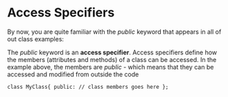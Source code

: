# Access Specifiers
By now, you are quite familiar with the *public* keyword that appears in all of out class examples:

The *public* keyword is an **access specifier**. Access specifiers define how the members (attributes and methods) of a class can be accessed. In the example above, the members are *public* - which means that they can be accessed and modified from outside the code

`
class MyClass{
public:
	// class members goes here
};
`
